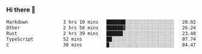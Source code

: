 ### Hi there 👋

<!--
**WShiBin/WShiBin** is a ✨ _special_ ✨ repository because its `README.md` (this file) appears on your GitHub profile.

Here are some ideas to get you started:

- 🔭 I’m currently working on ...
- 🌱 I’m currently learning ...
- 👯 I’m looking to collaborate on ...
- 🤔 I’m looking for help with ...
- 💬 Ask me about ...
- 📫 How to reach me: ...
- 😄 Pronouns: ...
- ⚡ Fun fact: ...
-->

<!--START_SECTION:waka-->

```txt
Markdown             3 hrs 10 mins   ███████░░░░░░░░░░░░░░░░░░   28.02 %
Other                2 hrs 58 mins   ██████▓░░░░░░░░░░░░░░░░░░   26.24 %
Rust                 2 hrs 39 mins   ██████░░░░░░░░░░░░░░░░░░░   23.40 %
TypeScript           52 mins         ██░░░░░░░░░░░░░░░░░░░░░░░   07.74 %
C                    30 mins         █░░░░░░░░░░░░░░░░░░░░░░░░   04.47 %
```

<!--END_SECTION:waka-->
